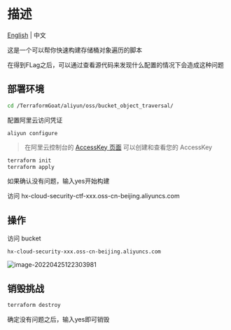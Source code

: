 # 描述

[English](./README.md) | 中文

这是一个可以帮你快速构建存储桶对象遍历的脚本

在得到FLag之后，可以通过查看源代码来发现什么配置的情况下会造成这种问题

## 部署环境

```bash
cd /TerraformGoat/aliyun/oss/bucket_object_traversal/
```

配置阿里云访问凭证

```shell
aliyun configure
```

> 在阿里云控制台的 [AccessKey 页面](https://ram.console.aliyun.com/manage/ak) 可以创建和查看您的 AccessKey

```BASH
terraform init
terraform apply
```

如果确认没有问题，输入yes开始构建

访问 hx-cloud-security-ctf-xxx.oss-cn-beijing.aliyuncs.com

## 操作

访问 bucket

```shell
hx-cloud-security-xxx.oss-cn-beijing.aliyuncs.com
```

![image-20220425122303981](../../../images/1653026731.png)

## 销毁挑战

```bash
terraform destroy
```

确定没有问题之后，输入yes即可销毁
